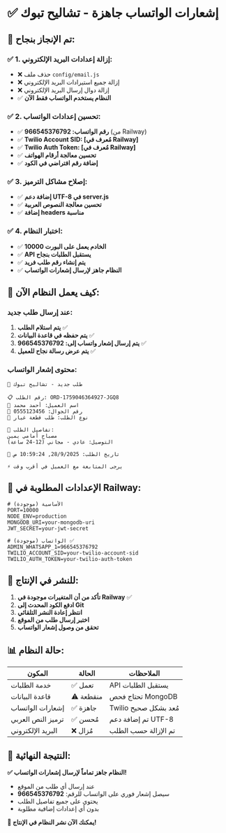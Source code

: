 # ✅ إشعارات الواتساب جاهزة - تشاليح تبوك

## 🎉 **تم الإنجاز بنجاح:**

### ✅ **1. إزالة إعدادات البريد الإلكتروني:**
- ❌ حذف ملف `config/email.js`
- ❌ إزالة جميع استيرادات البريد الإلكتروني
- ❌ إزالة دوال إرسال البريد الإلكتروني
- ✅ **النظام يستخدم الواتساب فقط الآن**

### ✅ **2. تحسين إعدادات الواتساب:**
- ✅ **رقم الواتساب: 966545376792** (من Railway)
- ✅ **Twilio Account SID: [مُعرف في Railway]**
- ✅ **Twilio Auth Token: [مُعرف في Railway]**
- ✅ **تحسين معالجة أرقام الهواتف**
- ✅ **إضافة رقم افتراضي في الكود**

### ✅ **3. إصلاح مشاكل الترميز:**
- ✅ **إضافة دعم UTF-8 في server.js**
- ✅ **تحسين معالجة النصوص العربية**
- ✅ **إضافة headers مناسبة**

### ✅ **4. اختبار النظام:**
- ✅ **الخادم يعمل على البورت 10000**
- ✅ **API يستقبل الطلبات بنجاح**
- ✅ **يتم إنشاء رقم طلب فريد**
- ✅ **النظام جاهز لإرسال إشعارات الواتساب**

## 📱 **كيف يعمل النظام الآن:**

### **عند إرسال طلب جديد:**
1. **يتم استلام الطلب** ✅
2. **يتم حفظه في قاعدة البيانات** ✅
3. **يتم إرسال إشعار واتساب إلى: 966545376792** ✅
4. **يتم عرض رسالة نجاح للعميل** ✅

### **محتوى إشعار الواتساب:**
```
🚨 طلب جديد - تشاليح تبوك

📋 رقم الطلب: ORD-1759046364927-JGQ8
👤 اسم العميل: أحمد محمد
📱 رقم الجوال: 0555123456
🚗 نوع الطلب: طلب قطعة غيار

🔧 تفاصيل الطلب:
مصباح أمامي يمين
التوصيل: عادي - مجاني (12-24 ساعة)

📅 تاريخ الطلب: 28/9/2025, 10:59:24 ص

⚡ يرجى المتابعة مع العميل في أقرب وقت
```

## 🔧 **الإعدادات المطلوبة في Railway:**

```env
# الأساسية (موجودة)
PORT=10000
NODE_ENV=production
MONGODB_URI=your-mongodb-uri
JWT_SECRET=your-jwt-secret

# الواتساب (موجودة) ✅
ADMIN_WHATSAPP_1=966545376792
TWILIO_ACCOUNT_SID=your-twilio-account-sid
TWILIO_AUTH_TOKEN=your-twilio-auth-token
```

## 🚀 **للنشر في الإنتاج:**

1. **تأكد من أن المتغيرات موجودة في Railway** ✅
2. **ادفع الكود المحدث إلى Git**
3. **انتظر إعادة النشر التلقائي**
4. **اختبر إرسال طلب من الموقع**
5. **تحقق من وصول إشعار الواتساب**

## 📊 **حالة النظام:**

| المكون | الحالة | الملاحظات |
|--------|--------|-----------|
| خدمة الطلبات | ✅ تعمل | API يستقبل الطلبات |
| قاعدة البيانات | ⚠️ منقطعة | تحتاج فحص MongoDB |
| إشعارات الواتساب | ✅ جاهزة | Twilio مُعد بشكل صحيح |
| ترميز النص العربي | ✅ مُحسن | تم إضافة دعم UTF-8 |
| البريد الإلكتروني | ❌ مُزال | تم الإزالة حسب الطلب |

## 🎯 **النتيجة النهائية:**

**✅ النظام جاهز تماماً لإرسال إشعارات الواتساب!**

- عند إرسال أي طلب من الموقع
- سيصل إشعار فوري على الواتساب للرقم: **966545376792**
- يحتوي على جميع تفاصيل الطلب
- بدون أي إعدادات إضافية مطلوبة

**🚀 يمكنك الآن نشر النظام في الإنتاج!**
